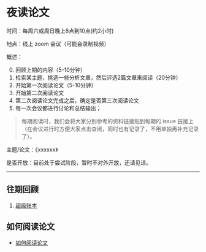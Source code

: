 # 夜读论文

时间：每周六或周日晚上8点到10点(约2小时)

地点：线上 zoom 会议（可能会录制视频）

概述：

0. 回顾上期的内容（5-10分钟）
1. 检索某主题，挑选一些分析文章，然后评选2篇文章来阅读（20分钟）
2. 开始第一次阅读论文（5-10分钟）
3. 开始第二次阅读论文
4. 第二次阅读论文完成之后，确定是否第三次阅读论文
5. 每一次会议都进行讨论和总结输出；

>每期阅读时，我们会将大家分别参考的资料链接贴到每期的 issue 链接上（在会议进行时方便大家点击查阅，同时也有记录了，不用单独再补充记录了）。

主题/论文：《xxxxxx》

是否开放：目前处于尝试阶段，暂时不对外开放，还请见谅。

----

## 往期回顾

1. [超级账本](./doc/hyperledger/README.md)

## 如何阅读论文

- [如何阅读论文](./doc/how-to-read-paper.md)